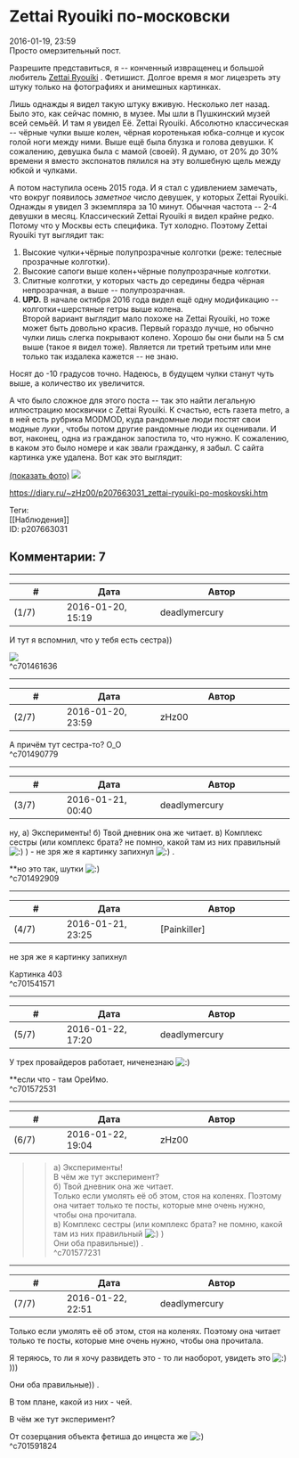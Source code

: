 Zettai Ryouiki по-московски
===========================

  
2016-01-19, 23:59  
 Просто омерзительный пост.   
   
 Разрешите представиться, я -- конченный извращенец и большой любитель  [Zettai Ryouiki](http://lurkmore.to/Zettai_Ryouiki)  . Фетишист. Долгое время я мог лицезреть эту штуку только на фотографиях и анимешных картинках.   
   
 Лишь однажды я видел такую штуку вживую. Несколько лет назад. Было это, как сейчас помню, в музее. Мы шли в Пушкинский музей всей семьёй. И там я увидел Её. Zettai Ryouiki. Абсолютно классическая -- чёрные чулки выше колен, чёрная коротенькая юбка-солнце и кусок голой ноги между ними. Выше ещё была блузка и голова девушки. К сожалению, девушка была с мамой (своей). Я думаю, от 20% до 30% времени я вместо экспонатов пялился на эту волшебную щель между юбкой и чулками.   
   
 А потом наступила осень 2015 года. И я стал с удивлением замечать, что вокруг появилось  *заметное*  число девушек, у которых Zettai Ryouiki. Однажды я увидел 3 экземпляра за 10 минут. Обычная частота -- 2-4 девушки в месяц. Классический Zettai Ryouiki я видел крайне редко. Потому что у Москвы есть специфика. Тут холодно. Поэтому Zettai Ryouiki тут выглядит так:   
 1. Высокие чулки+чёрные полупрозрачные колготки (реже: телесные прозрачные колготки).   
 2. Высокие сапоги выше колен+чёрные полупрозрачные колготки.   
 3. Слитные колготки, у которых часть до середины бедра чёрная непрозрачная, а выше -- полупрозрачная.   
 4.  **UPD.**  В начале октября 2016 года видел ещё одну модификацию -- колготки+шерстяные гетры выше колена.   
 Второй вариант выглядит мало похоже на Zettai Ryouiki, но тоже может быть довольно красив. Первый гораздо лучше, но обычно чулки лишь слегка покрывают колено. Хорошо бы они были на 5 см выше (такое я видел тоже). Является ли третий третьим или мне только так издалека кажется -- не знаю.   
   
 Носят до -10 градусов точно. Надеюсь, в будущем чулки станут чуть выше, а количество их увеличится.   
   
 А что было сложное для этого поста -- так это найти легальную иллюстрацию москвички с Zettai Ryouiki. К счастью, есть газета metro, а в ней есть рубрика MODMOD, куда рандомные люди постят свои модные  *луки*  , чтобы потом другие рандомные люди их оценивали. И вот, наконец, одна из гражданок запостила то, что нужно. К сожалению, в каком это было номере и как звали гражданку, я забыл. С сайта картинка уже удалена. Вот как это выглядит:   
   
  [(показать фото)](https://zHz00.diary.ru/p207663031.htm?index=1#linkmore207663031m1)     ![](http://i.imgur.com/fLnTtnF.jpg)      
  
<https://diary.ru/~zHz00/p207663031_zettai-ryouiki-po-moskovski.htm>  
  
Теги:  
[[Наблюдения]]  
ID: p207663031  


Комментарии: 7
--------------

  


---



|         #         |              Дата              |                     Автор                     |           ID           |
| --- | --- | --- | --- |
| (1/7) | 2016-01-20, 15:19 | deadlymercury | c701461636 |

  
 И тут я вспомнил, что у тебя есть сестра))   
   
 ![](http://iichan.hk/vg/src/1433537750388.jpg)   
 ^c701461636

---



|         #         |              Дата              |                     Автор                     |           ID           |
| --- | --- | --- | --- |
| (2/7) | 2016-01-20, 23:59 | zHz00 | c701490779 |

  
 А причём тут сестра-то? О\_О   
 ^c701490779

---



|         #         |              Дата              |                     Автор                     |           ID           |
| --- | --- | --- | --- |
| (3/7) | 2016-01-21, 00:40 | deadlymercury | c701492909 |

  
 ну, а) Эксперименты! б) Твой дневник она же читает. в) Комплекс сестры (или комплекс брата? не помню, какой там из них правильный ![:)](http://static.diary.ru/picture/3.gif) ) - не зря же я картинку запихнул ![:)](http://static.diary.ru/picture/3.gif) .   
   
 \*\*но это так, шутки ![:)](http://static.diary.ru/picture/3.gif)   
 ^c701492909

---



|         #         |              Дата              |                     Автор                     |           ID           |
| --- | --- | --- | --- |
| (4/7) | 2016-01-21, 23:25 | [Painkiller] | c701541571 |

  
  не зря же я картинку запихнул    
   
 Картинка 403   
 ^c701541571

---



|         #         |              Дата              |                     Автор                     |           ID           |
| --- | --- | --- | --- |
| (5/7) | 2016-01-22, 17:20 | deadlymercury | c701572531 |

  
 У трех провайдеров работает, ниченезнаю ![:)](http://static.diary.ru/picture/3.gif)   
   
 \*\*если что - там ОреИмо.   
 ^c701572531

---



|         #         |              Дата              |                     Автор                     |           ID           |
| --- | --- | --- | --- |
| (6/7) | 2016-01-22, 19:04 | zHz00 | c701577231 |

  
 >>а) Эксперименты!   
 В чём же тут эксперимент?   
 >>б) Твой дневник она же читает.   
 Только если умолять её об этом, стоя на коленях. Поэтому она читает только те посты, которые мне очень нужно, чтобы она прочитала.   
 >>в) Комплекс сестры (или комплекс брата? не помню, какой там из них правильный ![:)](http://static.diary.ru/picture/3.gif) )   
 Они оба правильные)) .   
 ^c701577231

---



|         #         |              Дата              |                     Автор                     |           ID           |
| --- | --- | --- | --- |
| (7/7) | 2016-01-22, 22:51 | deadlymercury | c701591824 |

  
  Только если умолять её об этом, стоя на коленях. Поэтому она читает только те посты, которые мне очень нужно, чтобы она прочитала.   
    
 Я теряюсь, то ли я хочу развидеть это - то ли наоборот, увидеть это ![:)](http://static.diary.ru/picture/3.gif) )))   
   
  Они оба правильные)) .   
    
 В том плане, какой из них - чей.   
   
  В чём же тут эксперимент?   
    
 От созерцания объекта фетиша до инцеста же ![:)](http://static.diary.ru/picture/3.gif)   
 ^c701591824